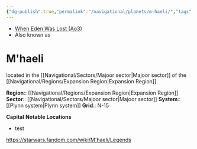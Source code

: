 ```yaml
---
{"dg-publish":true,"permalink":"/navigational/planets/m-haeli/","tags":["map","planet","expansion","majoor","starkiller","unfinished"],"noteIcon":"saber1"}
---
```


- [When Eden Was Lost (Ao3)](https://archiveofourown.org/works/19334440)
- Also known as 
# M'haeli

located in the [[Navigational/Sectors/Majoor sector\|Majoor sector]] of the [[Navigational/Regions/Expansion Region\|Expansion Region]].

**Region**::  [[Navigational/Regions/Expansion Region\|Expansion Region]]
**Sector**::  [[Navigational/Sectors/Majoor sector\|Majoor sector]]
**System**::  [[Plynn system\|Plynn system]]
**Grid**::  N-15

**Capital**
**Notable Locations**
- test

https://starwars.fandom.com/wiki/M'haeli/Legends